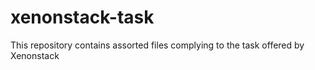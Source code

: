 # xenonstack-task
This repository contains assorted files complying to the task offered by Xenonstack
